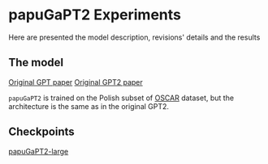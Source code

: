 # papuGaPT2 Experiments
Here are presented the model description, revisions' details and the results

## The model
[Original GPT paper](https://cdn.openai.com/research-covers/language-unsupervised/language_understanding_paper.pdf)
[Original GPT2 paper](https://d4mucfpksywv.cloudfront.net/better-language-models/language-models.pdf)

`papuGaPT2` is trained on the Polish subset of [OSCAR](https://aclanthology.org/2020.acl-main.156) dataset, but the architecture is the same as in the original GPT2.

## Checkpoints
[papuGaPT2-large](https://huggingface.co/flax-community/papuGaPT2-large)